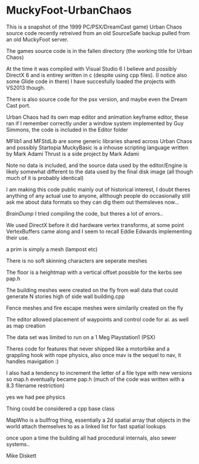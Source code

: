 # MuckyFoot-UrbanChaos

This is a snapshot of (the 1999 PC/PSX/DreamCast game) Urban Chaos source code recently retreived from an old SourceSafe backup pulled from an old MuckyFoot server.

The games source code is in the fallen directory (the working title for Urban Chaos)

At the time it was compiled with Visual Studio 6 I believe and possibly DirectX 6 and is entirey written in c (despite using cpp files).
(I notice also some Glide code in there) I have succesfully loaded the projects with VS2013 though. 

There is also source code for the psx version, and maybe even the Dream Cast port.

Urban Chaos had its own map editor and animation keyframe editor, these ran if I remember correctly under a window system 
implemented by Guy Simmons, the code is included in the Editor folder

MFlib1 and MFStdLib are some generic libraries shared across Urban Chaos and possibly Startopia
MuckyBasic is a inhouse scripting language written by Mark Adami
Thrust is a side project by Mark Adami

Note no data is included, and the source data used by the editor/Engine is likely somewhat different to the data used by the final disk image 
(all though much of it is probably identical)

I am making this code public mainly out of historical interest, I doubt theres anything of any actual use to anyone, allthough people do 
occasionally still ask me about data formats so they can dig them out themsleves now...


*BrainDump*
I tried compiling the code, but theres a lot of errors..

We used DirectX before it did hardware vertex transforms, at some point VertexBuffers came along and I seem to recall Eddie Edwards implementing their use.

a prim is simply a mesh (lampost etc)

There is no soft skinning characters are seperate meshes

The floor is a heightmap with a vertical offset possible for the kerbs see pap.h

The building meshes were created on the fly from wall data that could generate N stories high of side wall building.cpp

Fence meshes and fire escape meshes were similarily created on the fly

The editor allowed placement of waypoints and control code for ai. as well as map creation

The data set was limited to run on a 1 Meg Playstation1 (PSX)

Theres code for features that never shipped like a motorbike and a grappling hook with rope physics, also once 
mav is the sequel to nav, it handles mavigation :)

I also had a tendency to increment the letter of a file type with new versions so map.h eventually became pap.h (much of the code was written with a 8.3 filename restriction)

yes we had pee physics

Thing could be considered a cpp base class

MapWho is a bullfrog thing, essentially a 2d spatial array that objects in the world attach themselves to as a linked list for fast spatial lookups

once upon a time the building all had procedural internals, also sewer systems..





Mike Diskett
